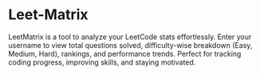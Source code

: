 # Leet-Matrix
LeetMatrix is a tool to analyze your LeetCode stats effortlessly. Enter your username to view total questions solved, difficulty-wise breakdown (Easy, Medium, Hard), rankings, and performance trends. Perfect for tracking coding progress, improving skills, and staying motivated.
